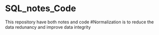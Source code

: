 # SQL_notes_Code
This repository have both notes and code
#Normalization is to reduce the data redunancy and improve data integrity

